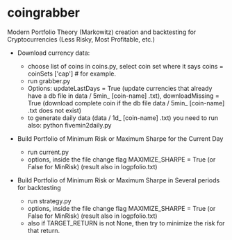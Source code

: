 # coingrabber

Modern Portfolio Theory (Markowitz) creation and backtesting for Cryptocurrencies (Less Risky, Most Profitable, etc.)

* Download currency data:
  * choose list of coins in coins.py, select coin set where it says
        coins = coinSets ['cap'] # for example.
  * run grabber.py
  * Options: updateLastDays = True (update currencies that already have a db file in data / 5min_ [coin-name] .txt),
                                downloadMissing = True (download complete coin if the db file data / 5min_ [coin-name] .txt does not exist)
  * to generate daily data (data / 1d_ [coin-name] .txt) you need to run also:
        python fivemin2daily.py

* Build Portfolio of Minimum Risk or Maximum Sharpe for the Current Day
  * run current.py
  * options, inside the file change flag MAXIMIZE_SHARPE = True (or False for MinRisk)
                (result also in logpfolio.txt)

* Build Portfolio of Minimum Risk or Maximum Sharpe in Several periods for backtesting
  * run strategy.py
  * options, inside the file change flag MAXIMIZE_SHARPE = True (or False for MinRisk)
                (result also in logpfolio.txt)
  * also if TARGET_RETURN is not None, then try to minimize the risk for that return.

